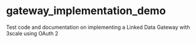 # gateway_implementation_demo
Test code and documentation on implementing a Linked Data Gateway with 3scale using OAuth 2
